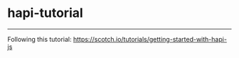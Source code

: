 # hapi-tutorial

----

Following this tutorial: https://scotch.io/tutorials/getting-started-with-hapi-js